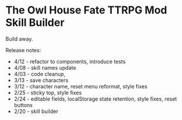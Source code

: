 # The Owl House Fate TTRPG Mod Skill Builder

Build away.

Release notes:

- 4/12 - refactor to components, introduce tests
- 4/08 - skill names update
- 4/03 - code cleanup,
- 3/13 - save characters
- 3/12 - character name, reset menu reformat, style fixes
- 2/25 - sticky top, style fixes
- 2/24 - editable fields, localStorage state retention, style fixes, reset buttons
- 2/20 - skill builder

